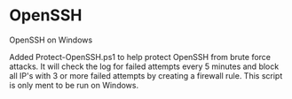 # OpenSSH
OpenSSH on Windows

Added Protect-OpenSSH.ps1 to help protect OpenSSH from brute force attacks. It will check the log for failed attempts every 5 minutes and block all IP's with 3 or more failed attempts by creating a firewall rule. This script is only ment to be run on Windows.
